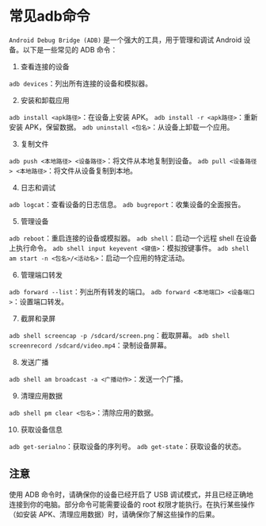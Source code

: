 # 常见adb命令

`Android Debug Bridge (ADB)` 是一个强大的工具，用于管理和调试 Android 设备。以下是一些常见的 ADB 命令：

1. 查看连接的设备

`adb devices`：列出所有连接的设备和模拟器。

2. 安装和卸载应用

`adb install <apk路径>`：在设备上安装 APK。
`adb install -r <apk路径>`：重新安装 APK，保留数据。
`adb uninstall <包名>`：从设备上卸载一个应用。

3. 复制文件

`adb push <本地路径> <设备路径>`：将文件从本地复制到设备。
`adb pull <设备路径> <本地路径>`：将文件从设备复制到本地。

4. 日志和调试

`adb logcat`：查看设备的日志信息。
`adb bugreport`：收集设备的全面报告。

5. 管理设备

`adb reboot`：重启连接的设备或模拟器。
`adb shell`：启动一个远程 shell 在设备上执行命令。
`adb shell input keyevent <键值>`：模拟按键事件。
`adb shell am start -n <包名>/<活动名>`：启动一个应用的特定活动。

6. 管理端口转发

`adb forward --list`：列出所有转发的端口。
`adb forward <本地端口> <设备端口>`：设置端口转发。

7. 截屏和录屏

`adb shell screencap -p /sdcard/screen.png`：截取屏幕。
`adb shell screenrecord /sdcard/video.mp4`：录制设备屏幕。

8. 发送广播

`adb shell am broadcast -a <广播动作>`：发送一个广播。

9. 清理应用数据

`adb shell pm clear <包名>`：清除应用的数据。

10. 获取设备信息

`adb get-serialno`：获取设备的序列号。
`adb get-state`：获取设备的状态。

## 注意
使用 ADB 命令时，请确保你的设备已经开启了 USB 调试模式，并且已经正确地连接到你的电脑。部分命令可能需要设备的 root 权限才能执行。在执行某些操作（如安装 APK、清理应用数据）时，请确保你了解这些操作的后果。